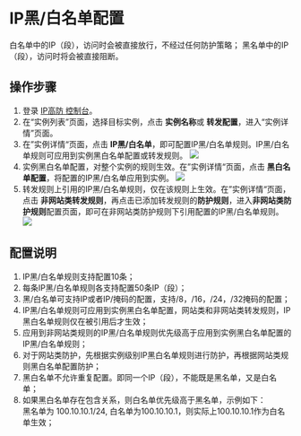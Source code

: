 # IP黑/白名单配置

白名单中的IP（段），访问时会被直接放行，不经过任何防护策略；
黑名单中的IP（段），访问时将会被直接阻断。

## 操作步骤
1. 登录 [IP高防 控制台](https://ip-anti-console.jdcloud.com/instancelist)。
2. 在“实例列表”页面，选择目标实例，点击 **实例名称**或 **转发配置**，进入“实例详情”页面。
3. 在”实例详情“页面，点击 **IP黑/白名单**，即可配置IP黑/白名单规则。IP黑/白名单规则可应用到实例黑白名单配置或转发规则。
![](https://github.com/lgt9/cn/blob/edit/image/Advanced%20Anti-DDoS/ip-white-black-list-01.png)
4. 实例黑白名单配置，对整个实例的规则生效。在”实例详情“页面，点击 **黑白名单配置**，将配置的IP黑/白名单应用到实例。
![](https://github.com/lgt9/cn/blob/edit/image/Advanced%20Anti-DDoS/ip-white-black-list-02.png)
5. 转发规则上引用的IP黑/白名单规则，仅在该规则上生效。在”实例详情“页面，点击 **非网站类转发规则**，再点击已添加转发规则的**防护规则**，进入**非网站类防护规则**配置页面，即可在非网站类防护规则下引用配置的IP黑/白名单规则。
![](https://github.com/lgt9/cn/blob/edit/image/Advanced%20Anti-DDoS/ip-white-black-list-03.png)
## 配置说明
1. IP黑/白名单规则支持配置10条； 
2. 每条IP黑/白名单规则各支持配置50条IP（段）；
3. 黑/白名单可支持IP或者IP/掩码的配置，支持/8，/16，/24，/32掩码的配置；
4. IP黑/白名单规则可应用到实例黑白名单配置，网站类和非网站类转发规则，IP黑白名单规则仅在被引用后才生效；
5. 应用到非网站类规则的IP黑/白名单规则优先级高于应用到实例黑白名单配置的IP黑/白名单规则；
6. 对于网站类防护，先根据实例级别IP黑白名单规则进行防护，再根据网站类规则黑白名单配置防护；
7. 黑白名单不允许重复配置。即同一个IP（段），不能既是黑名单，又是白名单；
8. 如果黑白名单存在包含关系，则白名单优先级高于黑名单，示例如下：</BR>
黑名单为 100.10.10.1/24, 白名单为100.10.10.1，则实际上100.10.10.1作为白名单生效；



